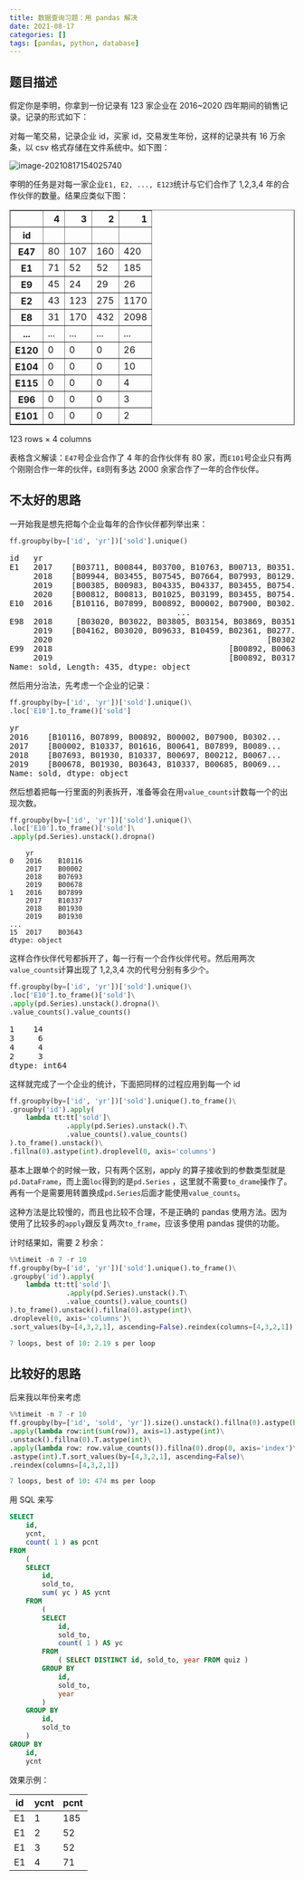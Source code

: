 ```yaml
---
title: 数据查询习题：用 pandas 解决
date: 2021-08-17
categories: []
tags: [pandas, python, database]
---
```


## 题目描述

假定你是李明，你拿到一份记录有 123 家企业在 2016~2020 四年期间的销售记录。记录的形式如下：

对每一笔交易，记录企业 id，买家 id，交易发生年份，这样的记录共有 16 万余条，以 csv 格式存储在文件系统中。如下图：

![image-20210817154025740](/assets/blog-images/用python生态的pandas解决一个aggregation需求.assets/image-20210817154025740.png)

李明的任务是对每一家企业`E1, E2, ..., E123`统计与它们合作了 1,2,3,4 年的合作伙伴的数量。结果应类似下图：

<table border="1" class="dataframe">
  <thead>
    <tr style="text-align: right;">
      <th></th>
      <th>4</th>
      <th>3</th>
      <th>2</th>
      <th>1</th>
    </tr>
    <tr>
      <th>id</th>
      <th></th>
      <th></th>
      <th></th>
      <th></th>
    </tr>
  </thead>
  <tbody>
    <tr>
      <th>E47</th>
      <td>80</td>
      <td>107</td>
      <td>160</td>
      <td>420</td>
    </tr>
    <tr>
      <th>E1</th>
      <td>71</td>
      <td>52</td>
      <td>52</td>
      <td>185</td>
    </tr>
    <tr>
      <th>E9</th>
      <td>45</td>
      <td>24</td>
      <td>29</td>
      <td>26</td>
    </tr>
    <tr>
      <th>E2</th>
      <td>43</td>
      <td>123</td>
      <td>275</td>
      <td>1170</td>
    </tr>
    <tr>
      <th>E8</th>
      <td>31</td>
      <td>170</td>
      <td>432</td>
      <td>2098</td>
    </tr>
    <tr>
      <th>...</th>
      <td>...</td>
      <td>...</td>
      <td>...</td>
      <td>...</td>
    </tr>
    <tr>
      <th>E120</th>
      <td>0</td>
      <td>0</td>
      <td>0</td>
      <td>26</td>
    </tr>
    <tr>
      <th>E104</th>
      <td>0</td>
      <td>0</td>
      <td>0</td>
      <td>10</td>
    </tr>
    <tr>
      <th>E115</th>
      <td>0</td>
      <td>0</td>
      <td>0</td>
      <td>4</td>
    </tr>
    <tr>
      <th>E96</th>
      <td>0</td>
      <td>0</td>
      <td>0</td>
      <td>3</td>
    </tr>
    <tr>
      <th>E101</th>
      <td>0</td>
      <td>0</td>
      <td>0</td>
      <td>2</td>
    </tr>
  </tbody>
</table>
<p>123 rows × 4 columns</p>

表格含义解读：`E47`号企业合作了 4 年的合作伙伴有 80 家，而`E101`号企业只有两个刚刚合作一年的伙伴，`E8`则有多达 2000
余家合作了一年的合作伙伴。

## 不太好的思路

一开始我是想先把每个企业每年的合作伙伴都列举出来：

```python
ff.groupby(by=['id', 'yr'])['sold'].unique()
```

<div><pre>
id   yr
E1   2017    [B03711, B00844, B03700, B10763, B00713, B0351...
     2018    [B09944, B03455, B07545, B07664, B07993, B0129...
     2019    [B00385, B00983, B04335, B04337, B03455, B0754...
     2020    [B00812, B00813, B01025, B03199, B03455, B0754...
E10  2016    [B10116, B07899, B00892, B00002, B07900, B0302...
                                   ...
E98  2018     [B03020, B03022, B03805, B03154, B03869, B03518]
     2019    [B04162, B03020, B09633, B10459, B02361, B0277...
     2020                                             [B03022]
E99  2018                                     [B00892, B00637]
     2019                                     [B00892, B03170]
Name: sold, Length: 435, dtype: object
</pre></div>

然后用分治法，先考虑一个企业的记录：

```python
ff.groupby(by=['id', 'yr'])['sold'].unique()\
.loc['E10'].to_frame()['sold']
```

<div><pre>
yr
2016    [B10116, B07899, B00892, B00002, B07900, B0302...
2017    [B00002, B10337, B01616, B00641, B07899, B0089...
2018    [B07693, B01930, B10337, B00697, B00212, B0067...
2019    [B00678, B01930, B03643, B10337, B00685, B0069...
Name: sold, dtype: object
</pre></div>

然后想着把每一行里面的列表拆开，准备等会在用`value_counts`计数每一个的出现次数。

```python
ff.groupby(by=['id', 'yr'])['sold'].unique()\
.loc['E10'].to_frame()['sold']\
.apply(pd.Series).unstack().dropna()
```

```
    yr
0   2016    B10116
    2017    B00002
    2018    B07693
    2019    B00678
1   2016    B07899
    2017    B10337
    2018    B01930
    2019    B01930
...
15  2017    B03643
dtype: object
```

这样合作伙伴代号都拆开了，每一行有一个合作伙伴代号。然后用两次`value_counts`计算出现了 1,2,3,4 次的代号分别有多少个。

```python
ff.groupby(by=['id', 'yr'])['sold'].unique()\
.loc['E10'].to_frame()['sold']\
.apply(pd.Series).unstack().dropna()\
.value_counts().value_counts()
```

<div><pre>1    14
3     6
4     4
2     3
dtype: int64</pre></div>

这样就完成了一个企业的统计，下面把同样的过程应用到每一个 id

```python
ff.groupby(by=['id', 'yr'])['sold'].unique().to_frame()\
.groupby('id').apply(
    lambda tt:tt['sold']\
              .apply(pd.Series).unstack().T\
              .value_counts().value_counts()
).to_frame().unstack()\
.fillna(0).astype(int).droplevel(0, axis='columns')
```

基本上跟单个的时候一致，只有两个区别，apply 的算子接收到的参数类型就是`pd.DataFrame`，而上面`loc`得到的是`pd.Series`
，这里就不需要`to_drame`操作了。再有一个是需要用转置换成`pd.Series`后面才能使用`value_counts`。

这种方法是比较慢的，而且也比较不合理，不是正确的 pandas 使用方法。因为使用了比较多的`apply`跟反复两次`to_frame`，应该多使用
pandas 提供的功能。

计时结果如，需要 2 秒余：

```python
%%timeit -n 7 -r 10
ff.groupby(by=['id', 'yr'])['sold'].unique().to_frame()\
.groupby('id').apply(
    lambda tt:tt['sold']\
              .apply(pd.Series).unstack().T\
              .value_counts().value_counts()
).to_frame().unstack().fillna(0).astype(int)\
.droplevel(0, axis='columns')\
.sort_values(by=[4,3,2,1], ascending=False).reindex(columns=[4,3,2,1])

7 loops, best of 10: 2.19 s per loop
```

## 比较好的思路

后来我以年份来考虑

```python
%%timeit -n 7 -r 10
ff.groupby(by=['id', 'sold', 'yr']).size().unstack().fillna(0).astype(bool)\
.apply(lambda row:int(sum(row)), axis=1).astype(int)\
.unstack().fillna(0).T.astype(int)\
.apply(lambda row: row.value_counts()).fillna(0).drop(0, axis='index')\
.astype(int).T.sort_values(by=[4,3,2,1], ascending=False)\
.reindex(columns=[4,3,2,1])

7 loops, best of 10: 474 ms per loop
```

用 SQL 来写

```sql
SELECT
	id,
	ycnt,
	count( 1 ) as pcnt
FROM
	(
	SELECT
		id,
		sold_to,
		sum( yc ) AS ycnt
	FROM
		(
		SELECT
			id,
			sold_to,
			count( 1 ) AS yc
		FROM
			( SELECT DISTINCT id, sold_to, year FROM quiz )
		GROUP BY
			id,
			sold_to,
			year
		)
	GROUP BY
		id,
		sold_to
	)
GROUP BY
	id,
	ycnt
```

效果示例：

| id  | ycnt | pcnt |
| --- | ---- | ---- |
| E1  | 1    | 185  |
| E1  | 2    | 52   |
| E1  | 3    | 52   |
| E1  | 4    | 71   |

